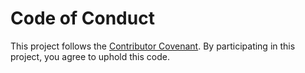 # Code of Conduct

This project follows the [Contributor Covenant](https://www.contributor-covenant.org/version/2/1/code_of_conduct/).
By participating in this project, you agree to uphold this code.